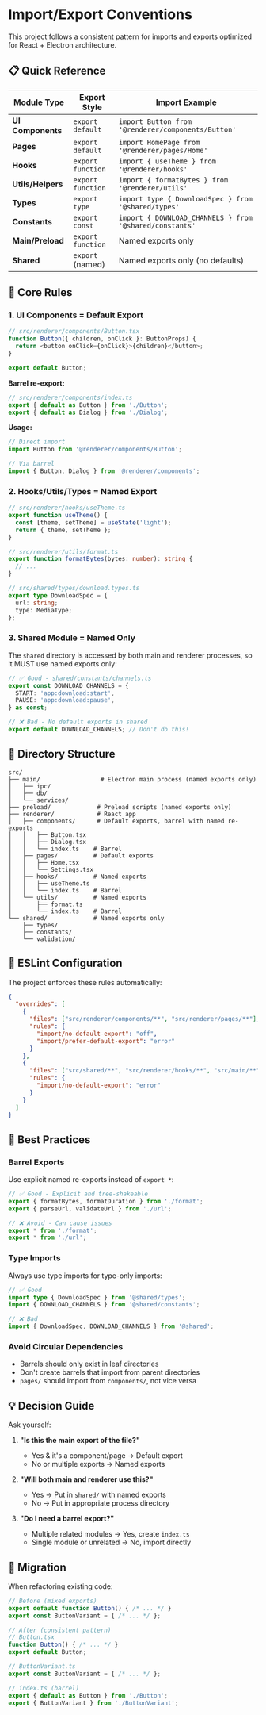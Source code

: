 # Import/Export Conventions

This project follows a consistent pattern for imports and exports optimized for React + Electron architecture.

## 📋 Quick Reference

| Module Type | Export Style | Import Example |
|------------|--------------|----------------|
| **UI Components** | `export default` | `import Button from '@renderer/components/Button'` |
| **Pages** | `export default` | `import HomePage from '@renderer/pages/Home'` |
| **Hooks** | `export function` | `import { useTheme } from '@renderer/hooks'` |
| **Utils/Helpers** | `export function` | `import { formatBytes } from '@renderer/utils'` |
| **Types** | `export type` | `import type { DownloadSpec } from '@shared/types'` |
| **Constants** | `export const` | `import { DOWNLOAD_CHANNELS } from '@shared/constants'` |
| **Main/Preload** | `export function` | Named exports only |
| **Shared** | `export` (named) | Named exports only (no defaults) |

## 🎯 Core Rules

### 1. UI Components = Default Export

```typescript
// src/renderer/components/Button.tsx
function Button({ children, onClick }: ButtonProps) {
  return <button onClick={onClick}>{children}</button>;
}

export default Button;
```

**Barrel re-export:**
```typescript
// src/renderer/components/index.ts
export { default as Button } from './Button';
export { default as Dialog } from './Dialog';
```

**Usage:**
```typescript
// Direct import
import Button from '@renderer/components/Button';

// Via barrel
import { Button, Dialog } from '@renderer/components';
```

### 2. Hooks/Utils/Types = Named Export

```typescript
// src/renderer/hooks/useTheme.ts
export function useTheme() {
  const [theme, setTheme] = useState('light');
  return { theme, setTheme };
}

// src/renderer/utils/format.ts
export function formatBytes(bytes: number): string {
  // ...
}

// src/shared/types/download.types.ts
export type DownloadSpec = {
  url: string;
  type: MediaType;
};
```

### 3. Shared Module = Named Only

The `shared` directory is accessed by both main and renderer processes, so it MUST use named exports only:

```typescript
// ✅ Good - shared/constants/channels.ts
export const DOWNLOAD_CHANNELS = {
  START: 'app:download:start',
  PAUSE: 'app:download:pause',
} as const;

// ❌ Bad - No default exports in shared
export default DOWNLOAD_CHANNELS; // Don't do this!
```

## 📁 Directory Structure

```
src/
├── main/                 # Electron main process (named exports only)
│   ├── ipc/
│   ├── db/
│   └── services/
├── preload/             # Preload scripts (named exports only)
├── renderer/            # React app
│   ├── components/      # Default exports, barrel with named re-exports
│   │   ├── Button.tsx
│   │   ├── Dialog.tsx
│   │   └── index.ts    # Barrel
│   ├── pages/          # Default exports
│   │   ├── Home.tsx
│   │   └── Settings.tsx
│   ├── hooks/          # Named exports
│   │   ├── useTheme.ts
│   │   └── index.ts    # Barrel
│   └── utils/          # Named exports
│       ├── format.ts
│       └── index.ts    # Barrel
└── shared/             # Named exports only
    ├── types/
    ├── constants/
    └── validation/
```

## 🔧 ESLint Configuration

The project enforces these rules automatically:

```json
{
  "overrides": [
    {
      "files": ["src/renderer/components/**", "src/renderer/pages/**"],
      "rules": {
        "import/no-default-export": "off",
        "import/prefer-default-export": "error"
      }
    },
    {
      "files": ["src/shared/**", "src/renderer/hooks/**", "src/main/**"],
      "rules": {
        "import/no-default-export": "error"
      }
    }
  ]
}
```

## 🚀 Best Practices

### Barrel Exports

Use explicit named re-exports instead of `export *`:

```typescript
// ✅ Good - Explicit and tree-shakeable
export { formatBytes, formatDuration } from './format';
export { parseUrl, validateUrl } from './url';

// ❌ Avoid - Can cause issues
export * from './format';
export * from './url';
```

### Type Imports

Always use type imports for type-only imports:

```typescript
// ✅ Good
import type { DownloadSpec } from '@shared/types';
import { DOWNLOAD_CHANNELS } from '@shared/constants';

// ❌ Bad
import { DownloadSpec, DOWNLOAD_CHANNELS } from '@shared';
```

### Avoid Circular Dependencies

- Barrels should only exist in leaf directories
- Don't create barrels that import from parent directories
- `pages/` should import from `components/`, not vice versa

## 💡 Decision Guide

Ask yourself:

1. **"Is this the main export of the file?"** 
   - Yes & it's a component/page → Default export
   - No or multiple exports → Named exports

2. **"Will both main and renderer use this?"**
   - Yes → Put in `shared/` with named exports
   - No → Put in appropriate process directory

3. **"Do I need a barrel export?"**
   - Multiple related modules → Yes, create `index.ts`
   - Single module or unrelated → No, import directly

## 🔄 Migration

When refactoring existing code:

```typescript
// Before (mixed exports)
export default function Button() { /* ... */ }
export const ButtonVariant = { /* ... */ };

// After (consistent pattern)
// Button.tsx
function Button() { /* ... */ }
export default Button;

// ButtonVariant.ts
export const ButtonVariant = { /* ... */ };

// index.ts (barrel)
export { default as Button } from './Button';
export { ButtonVariant } from './ButtonVariant';
```